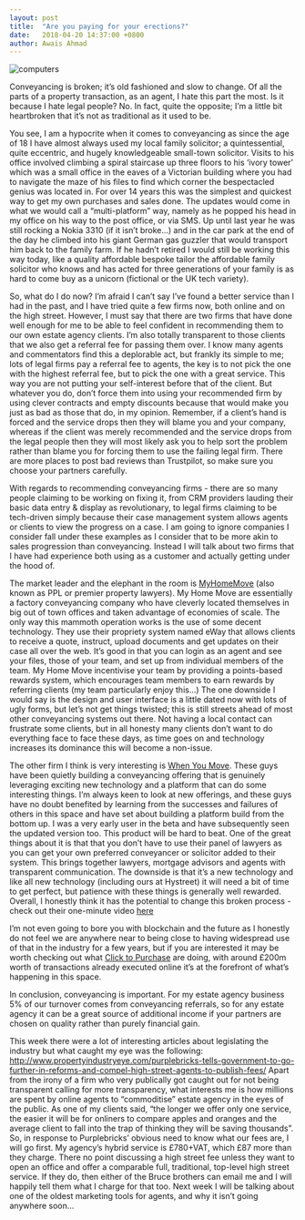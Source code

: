 ```yaml
---
layout: post
title:  "Are you paying for your erections?"
date:   2018-04-20 14:37:00 +0800
author: Awais Ahmad
---
```


![computers]({{site.url}}/images/Forsale-boards.jpg)

Conveyancing is broken; it’s old fashioned and slow to change. Of all the parts of a property transaction, as an agent, I hate this part the most. Is it because I hate legal people? No. In fact, quite the opposite; I’m a little bit heartbroken that it’s not as traditional as it used to be.
<!--more-->
You see, I am a hypocrite when it comes to conveyancing as since the age of 18 I have almost always used my local family solicitor; a quintessential, quite eccentric, and hugely knowledgeable small-town solicitor. Visits to his office involved climbing a spiral staircase up three floors to his ‘ivory tower’ which was a small office in the eaves of a Victorian building where you had to navigate the maze of his files to find which corner the bespectacled genius was located in. For over 14 years this was the simplest and quickest way to get my own purchases and sales done. The updates would come in what we would call a “multi-platform” way, namely as he popped his head in my office on his way to the post office, or via SMS. Up until last year he was still rocking a Nokia 3310 (if it isn’t broke…) and in the car park at the end of the day he climbed into his giant German gas guzzler that would transport him back to the family farm.  If he hadn’t retired I would still be working this way today, like a quality affordable bespoke tailor the affordable family solicitor who knows and has acted for three generations of your family is as hard to come buy as a unicorn (fictional or the UK tech variety).

So, what do I do now? I’m afraid I can’t say I’ve found a better service than I had in the past, and I have tried quite a few firms now, both online and on the high street. However, I must say that there are two firms that have done well enough for me to be able to feel confident in recommending them to our own estate agency clients. I’m also totally transparent to those clients that we also get a referral fee for passing them over. I know many agents and commentators find this a deplorable act, but frankly its simple to me; lots of legal firms pay a referral fee to agents, the key is to not pick the one with the highest referral fee, but to pick the one with a great service. This way you are not putting your self-interest before that of the client. But whatever you do, don’t force them into using your recommended firm by using clever contracts and empty discounts because that would make you just as bad as those that do, in my opinion. Remember, if a client’s hand is forced and the service drops then they will blame you and your company, whereas if the client was merely recommended and the service drops from the legal people then they will most likely ask you to help sort the problem rather than blame you for forcing them to use the failing legal firm. There are more places to post bad reviews than Trustpilot, so make sure you choose your partners carefully.

With regards to recommending conveyancing firms - there are so many people claiming to be working on fixing it, from CRM providers lauding their basic data entry & display as revolutionary, to legal firms claiming to be tech-driven simply because their case management system allows agents or clients to view the progress on a case. I am going to ignore companies I consider fall under these examples as I consider that to be more akin to sales progression than conveyancing. Instead I will talk about two firms that I have had experience both using as a customer and actually getting under the hood of.

The market leader and the elephant in the room is <a href="https://www.myhomemove.com/">MyHomeMove</a> (also known as PPL or premier property lawyers). My Home Move are essentially a factory conveyancing company who have cleverly located themselves in big out of town offices and taken advantage of economies of scale. The only way this mammoth operation works is the use of some decent technology. They use their propriety system named eWay that allows clients to receive a quote, instruct, upload documents and get updates on their case all over the web. It’s good in that you can login as an agent and see your files, those of your team, and set up from individual members of the team. My Home Move incentivise your team by providing a points-based rewards system, which encourages team members to earn rewards by referring clients (my team particularly enjoy this…) The one downside I would say is the design and user interface is a little dated now with lots of ugly forms, but let’s not get things twisted; this is still streets ahead of most other conveyancing systems out there. Not having a local contact can frustrate some clients, but in all honesty many clients don’t want to do everything face to face these days, as time goes on and technology increases its dominance this will become a non-issue.

The other firm I think is very interesting is <a href="https://whenyoumove.com/">When You Move</a>. These guys have been quietly building a conveyancing offering that is genuinely leveraging exciting new technology and a platform that can do some interesting things. I’m always keen to look at new offerings, and these guys have no doubt benefited by learning from the successes and failures of others in this space and have set about building a platform build from the bottom up. I was a very early user in the beta and have subsequently seen the updated version too. This product will be hard to beat. One of the great things about it is that that you don’t have to use their panel of lawyers as you can get your own preferred conveyancer or solicitor added to their system. This brings together lawyers, mortgage advisors and agents with transparent communication. The downside is that it’s a new technology and like all new technology (including ours at Hystreet) it will need a bit of time to get perfect, but patience with these things is generally well rewarded. Overall, I honestly think it has the potential to change this broken process - check out their one-minute video <a href="https://vimeo.com/251635306">here</a>

I’m not even going to bore you with blockchain and the future as I honestly do not feel we are anywhere near to being close to having widespread use of that in the industry for a few years, but if you are interested it may be worth checking out what <a href="http://www.clicktopurchase.com">Click to Purchase</a> are doing, with around £200m worth of transactions already executed online it’s at the forefront of what’s happening in this space.

In conclusion, conveyancing is important. For my estate agency business 5% of our turnover comes from conveyancing referrals, so for any estate agency it can be a great source of additional income if your partners are chosen on quality rather than purely financial gain.

This week there were a lot of interesting articles about legislating the industry but what caught my eye was the following:
http://www.propertyindustryeye.com/purplebricks-tells-government-to-go-further-in-reforms-and-compel-high-street-agents-to-publish-fees/
Apart from the irony of a firm who very publically got caught out for not being transparent calling for more transparency, what interests me is how millions are spent by online agents to “commoditise” estate agency in the eyes of the public. As one of my clients said, “the longer we offer only one service, the easier it will be for onliners to compare apples and oranges and the average client to fall into the trap of thinking they will be saving thousands”.
So, in response to Purplebricks’ obvious need to know what our fees are, I will go first. My agency’s hybrid service is £780+VAT, which £87 more than they charge. There no point discussing a high street fee unless they want to open an office and offer a comparable full, traditional, top-level high street service. If they do, then either of the Bruce brothers can email me and I will happily tell them what I charge for that too.
Next week I will be talking about one of the oldest marketing tools for agents, and why it isn’t going anywhere soon…
